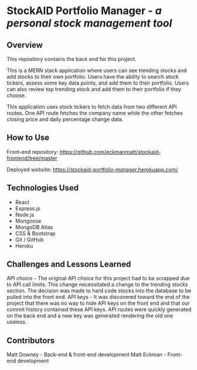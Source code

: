 # StockAID Portfolio Manager - *a personal stock management tool*

## Overview
This repository contains the back end for this project.

This is a MERN stack application where users can see trending stocks and add stocks to their own portfolio. Users have the ability to search stock tickers, assess some key data points, and add them to their portfolio. Users can also review top trending stock and add them to their portfolio if they choose.

This application uses stock tickers to fetch data from two different API routes. One API route fetches the company name while the other fetches closing price and daily percentage change data.

## How to Use
Front-end repository: https://github.com/eckmanmatt/stockaid-frontend/tree/master

Deployed website: https://stockaid-portfolio-manager.herokuapp.com/

## Technologies Used
* React
* Express.js
* Node.js
* Mongoose
* MongoDB Atlas
* CSS & Bootstrap
* Git / GitHub
* Heroku

## Challenges and Lessons Learned
API choice - The original API choice for this project had to be scrapped due to API call limits. This change necessitated a change to the trending stocks section. The decision was made to hard code stocks into the database to be pulled into the front end.
API keys - It was discovered toward the end of the project that there was no way to hide API keys on the front end and that our commit history contained these API keys. API routes were quickly generated on the back end and a new key was generated rendering the old one useless.


## Contributors
Matt Downey - Back-end & front-end development
Matt Eckman - Front-end development

